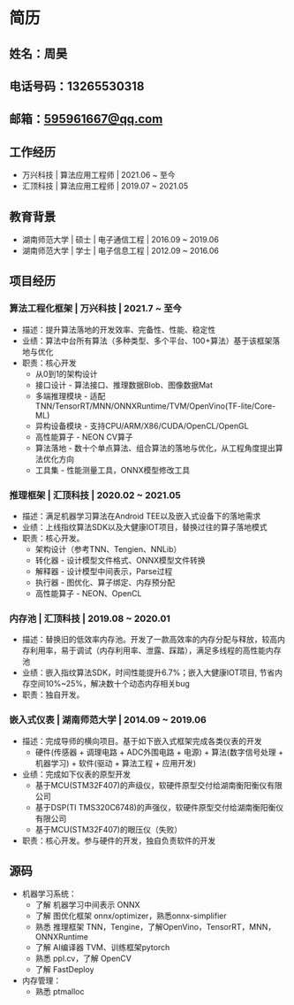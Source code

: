 # 简历

## 姓名：周昊
## 电话号码：13265530318
## 邮箱：595961667@qq.com

## 工作经历
+ 万兴科技 | 算法应用工程师 | 2021.06 ~ 至今
+ 汇顶科技 | 算法应用工程师 | 2019.07 ~ 2021.05

## 教育背景
+ 湖南师范大学 | 硕士 | 电子通信工程 | 2016.09 ~ 2019.06
+ 湖南师范大学 | 学士 | 电子信息工程 | 2012.09 ~ 2016.06

## 项目经历
### 算法工程化框架 | 万兴科技 | 2021.7 ~ 至今
+ 描述：提升算法落地的开发效率、完备性、性能、稳定性
+ 业绩：算法中台所有算法（多种类型、多个平台、100+算法）基于该框架落地与优化
+ 职责：核心开发
  + 从0到1的架构设计
  + 接口设计 - 算法接口、推理数据Blob、图像数据Mat
  + 多端推理模块 - 适配TNN/TensorRT/MNN/ONNXRuntime/TVM/OpenVino(TF-lite/Core-ML)
  + 异构设备模块 - 支持CPU/ARM/X86/CUDA/OpenCL/OpenGL
  + 高性能算子 - NEON CV算子
  + 算法落地 - 数十个单点算法、组合算法的落地与优化，从工程角度提出算法优化方向
  + 工具集 -  性能测量工具，ONNX模型修改工具


### 推理框架 | 汇顶科技 | 2020.02 ~ 2021.05
+ 描述：满足机器学习算法在Android TEE以及嵌入式设备下的落地需求
+ 业绩：上线指纹算法SDK以及大健康IOT项目，替换过往的算子落地模式
+ 职责：核心开发。
  + 架构设计（参考TNN、Tengien、NNLib）
  + 转化器 - 设计模型文件格式、ONNX模型文件转换
  + 解释器 - 设计模型中间表示，Parse过程
  + 执行器 - 图优化、算子绑定、内存预分配
  + 高性能算子 - NEON、OpenCL


### 内存池 | 汇顶科技 | 2019.08 ~ 2020.01
+ 描述：替换旧的低效率内存池。开发了一款高效率的内存分配与释放，较高内存利用率，易于调试（内存利用率、泄露、踩踏），满足多线程的高性能内存池
+ 业绩：嵌入指纹算法SDK，时间性能提升6.7%；嵌入大健康IOT项目, 节省内存空间10%~25%，解决数十个动态内存相关bug
+ 职责：独自开发。

### 嵌入式仪表 | 湖南师范大学 | 2014.09 ~ 2019.06
+ 描述：完成导师的横向项目。基于如下嵌入式框架完成各类仪表的开发
  + 硬件(传感器 + 调理电路 + ADC外围电路 + 电源)  + 算法(数字信号处理 + 机器学习) + 软件(驱动 + 算法工程 + 应用开发)
+ 业绩：完成如下仪表的原型开发
  + 基于MCU(STM32F407)的声级仪，软硬件原型交付给湖南衡阳衡仪有限公司
  + 基于DSP(TI TMS320C6748)的声强仪，软硬件原型交付给湖南衡阳衡仪有限公司
  + 基于MCU(STM32F407)的眼压仪（失败）
+ 职责：核心开发。参与硬件的开发，独自负责软件的开发

## 源码
+ 机器学习系统：
  + 了解 机器学习中间表示 ONNX
  + 了解 图优化框架 onnx/optimizer，熟悉onnx-simplifier
  + 熟悉 推理框架 TNN，Tengine，了解OpenVino，TensorRT，MNN，ONNXRuntime
  + 了解 AI编译器 TVM、训练框架pytorch
  + 熟悉 ppl.cv，了解 OpenCV
  + 了解 FastDeploy
+ 内存管理：
  + 熟悉 ptmalloc
